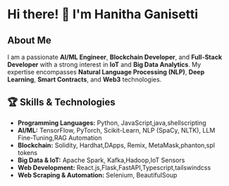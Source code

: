 # Hi there! 👋 I'm Hanitha Ganisetti

## About Me
I am a passionate **AI/ML Engineer**, **Blockchain Developer**, and **Full-Stack Developer** with a strong interest in **IoT** and **Big Data Analytics**. My expertise encompasses **Natural Language Processing (NLP)**, **Deep Learning**, **Smart Contracts**, and **Web3** technologies.

## 🏆 Skills & Technologies
- **Programming Languages:** Python, JavaScript,java,shellscripting
- **AI/ML:** TensorFlow, PyTorch, Scikit-Learn, NLP (SpaCy, NLTK), LLM Fine-Tuning,RAG Automation
- **Blockchain:** Solidity, Hardhat,DApps, Remix, MetaMask,phanton,spl tokens
- **Big Data & IoT:** Apache Spark, Kafka,Hadoop,IoT Sensors
- **Web Development:** React.js,Flask,FastAPI,Typescript,tailswindcss
- **Web Scraping & Automation:** Selenium, BeautifulSoup
